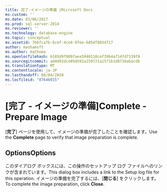 ```yaml
---
title: 完了-イメージの準備 |Microsoft Docs
ms.custom: ''
ms.date: 03/06/2017
ms.prod: sql-server-2014
ms.reviewer: ''
ms.technology: database-engine
ms.topic: conceptual
ms.assetid: 766fca7b-6cef-4ce4-97ee-6854f8034717
author: mashamsft
ms.author: mathoma
ms.openlocfilehash: 6185d9f989faea5940110cef39b4a714fd7139f8
ms.sourcegitcommit: ad4d92dce894592a259721a1571b1d8736abacdb
ms.translationtype: MT
ms.contentlocale: ja-JP
ms.lasthandoff: 08/04/2020
ms.locfileid: "87646015"
---
```

# <a name="complete---prepare-image"></a><span data-ttu-id="52462-102">[完了 - イメージの準備]</span><span class="sxs-lookup"><span data-stu-id="52462-102">Complete - Prepare Image</span></span>
  <span data-ttu-id="52462-103">[**完了**] ページを使用して、イメージの準備が完了したことを確認します。</span><span class="sxs-lookup"><span data-stu-id="52462-103">Use the **Complete** page to verify that image preparation is complete.</span></span>  
  
## <a name="options"></a><span data-ttu-id="52462-104">Options</span><span class="sxs-lookup"><span data-stu-id="52462-104">Options</span></span>  
 <span data-ttu-id="52462-105">このダイアログ ボックスには、この操作のセットアップ ログ ファイルへのリンクが含まれています。</span><span class="sxs-lookup"><span data-stu-id="52462-105">This dialog box includes a link to the Setup log file for this operation.</span></span> <span data-ttu-id="52462-106">イメージの準備を完了するには、[**閉じる**] をクリックします。</span><span class="sxs-lookup"><span data-stu-id="52462-106">To complete the image preparation, click **Close**.</span></span>  
  
  
